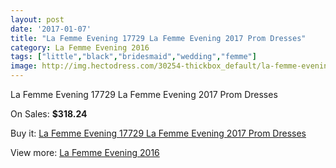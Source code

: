 ```yaml
---
layout: post
date: '2017-01-07'
title: "La Femme Evening 17729 La Femme Evening 2017 Prom Dresses"
category: La Femme Evening 2016
tags: ["little","black","bridesmaid","wedding","femme"]
image: http://img.hectodress.com/30254-thickbox_default/la-femme-evening-17729-la-femme-evening-2012-prom-dresses.jpg
---
```

La Femme Evening 17729 La Femme Evening 2017 Prom Dresses

On Sales: **$318.24**
<a href="https://www.hectodress.com/la-femme-evening-2013/13914-la-femme-evening-17729-la-femme-evening-2012-prom-dresses.html"><amp-img layout="responsive" width="600" height="600" src="//img.hectodress.com/30254-thickbox_default/la-femme-evening-17729-la-femme-evening-2012-prom-dresses.jpg" alt="La Femme Evening 17729 La Femme Evening 2017 Prom Dresses 0" /></a>
<a href="https://www.hectodress.com/la-femme-evening-2013/13914-la-femme-evening-17729-la-femme-evening-2012-prom-dresses.html"><amp-img layout="responsive" width="600" height="600" src="//img.hectodress.com/30258-thickbox_default/la-femme-evening-17729-la-femme-evening-2012-prom-dresses.jpg" alt="La Femme Evening 17729 La Femme Evening 2017 Prom Dresses 1" /></a>
<a href="https://www.hectodress.com/la-femme-evening-2013/13914-la-femme-evening-17729-la-femme-evening-2012-prom-dresses.html"><amp-img layout="responsive" width="600" height="600" src="//img.hectodress.com/30257-thickbox_default/la-femme-evening-17729-la-femme-evening-2012-prom-dresses.jpg" alt="La Femme Evening 17729 La Femme Evening 2017 Prom Dresses 2" /></a>
<a href="https://www.hectodress.com/la-femme-evening-2013/13914-la-femme-evening-17729-la-femme-evening-2012-prom-dresses.html"><amp-img layout="responsive" width="600" height="600" src="//img.hectodress.com/30256-thickbox_default/la-femme-evening-17729-la-femme-evening-2012-prom-dresses.jpg" alt="La Femme Evening 17729 La Femme Evening 2017 Prom Dresses 3" /></a>
<a href="https://www.hectodress.com/la-femme-evening-2013/13914-la-femme-evening-17729-la-femme-evening-2012-prom-dresses.html"><amp-img layout="responsive" width="600" height="600" src="//img.hectodress.com/30255-thickbox_default/la-femme-evening-17729-la-femme-evening-2012-prom-dresses.jpg" alt="La Femme Evening 17729 La Femme Evening 2017 Prom Dresses 4" /></a>

Buy it: [La Femme Evening 17729 La Femme Evening 2017 Prom Dresses](https://www.hectodress.com/la-femme-evening-2013/13914-la-femme-evening-17729-la-femme-evening-2012-prom-dresses.html "La Femme Evening 17729 La Femme Evening 2017 Prom Dresses")

View more: [La Femme Evening 2016](https://www.hectodress.com/233-la-femme-evening-2013 "La Femme Evening 2016")